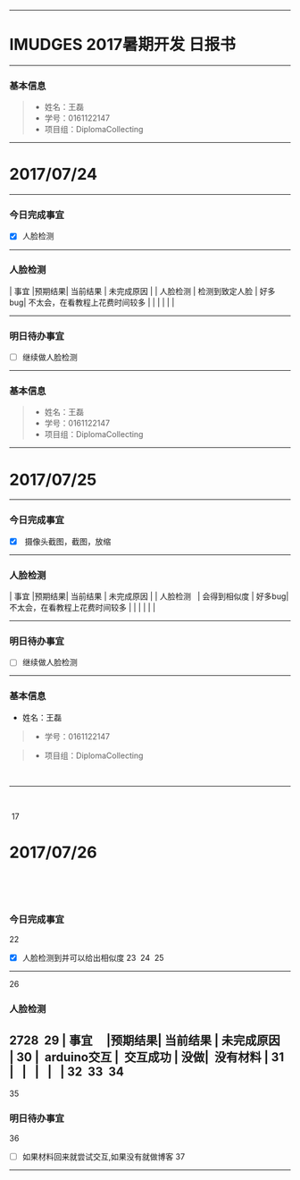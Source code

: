 
-------
# IMUDGES 2017暑期开发 日报书


-------


### 基本信息
> * 姓名：王磊
> * 学号：0161122147
> * 项目组：DiplomaCollecting

-------


# 2017/07/24

-------

### 今日完成事宜
- [x]  人脸检测


-----
### 人脸检测


| 事宜     |预期结果| 当前结果  | 未完成原因   | 
| 人脸检测   | 检测到致定人脸  | 好多bug|  不太会，在看教程上花费时间较多 |
|    |   |   |   |


------
### 明日待办事宜
- [ ] 继续做人脸检测
-------




### 基本信息
> * 姓名：王磊
> * 学号：0161122147
> * 项目组：DiplomaCollecting

-------


# 2017/07/25

-------

### 今日完成事宜
- [x]  摄像头截图，截图，放缩


-----
### 人脸检测


| 事宜     |预期结果| 当前结果  | 未完成原因   | 
| 人脸检测   | 会得到相似度  | 好多bug|  不太会，在看教程上花费时间较多 |
|    |   |   |   |


------
### 明日待办事宜
- [ ] 继续做人脸检测
-------
### 基本信息

 * 姓名：王磊

> * 学号：0161122147

> * 项目组：DiplomaCollecting

​

-------

​

​
17
# 2017/07/26

​


​

### 今日完成事宜
22
- [x]  人脸检测到并可以给出相似度
23
​
24
​
25
-----
26
### 人脸检测
27
​
28
​
29
| 事宜     |预期结果| 当前结果  | 未完成原因   | 
30
|   arduino交互 |  交互成功 | 没做|  没有材料 |
31
|    |   |   |   |
32
​
33
​
34
------
35
### 明日待办事宜
36
- [ ] 如果材料回来就尝试交互,如果没有就做博客
37
-------
